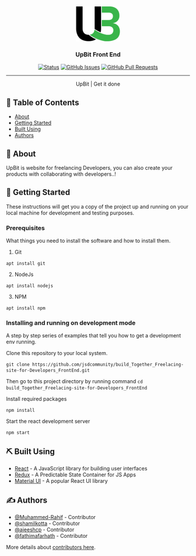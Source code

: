 <p align="center">
  <a href="" rel="noopener">
 <img width="120px" src="public/logo.png" alt="Upbit logo"></a>
</p>

<h3 align="center">UpBit Front End</h3>

<div align="center">

[![Status](https://img.shields.io/badge/status-active-success.svg)]()
[![GitHub Issues](https://img.shields.io/github/issues/jsdcommunity/build_Together_Freelacing-site-for-Developers_FrontEnd.svg)](https://github.com/jsdcommunity/build_Together_Freelacing-site-for-Developers_FrontEnd/issues)
[![GitHub Pull Requests](https://img.shields.io/github/issues-pr/jsdcommunity/build_Together_Freelacing-site-for-Developers_FrontEnd.svg)](https://github.com/jsdcommunity/build_Together_Freelacing-site-for-Developers_FrontEnd/pulls)

</div>

---

<p align="center">UpBit | Get it done
    <br> 
</p>

## 📝 Table of Contents

- [About](#about)
- [Getting Started](#getting_started)
- [Built Using](#built_using)
- [Authors](#authors)

## 🧐 About <a name = "about"></a>

UpBit is website for freelancing Developers, you can also create your products with collaborating with developers..!

## 🏁 Getting Started <a name = "getting_started"></a>

These instructions will get you a copy of the project up and running on your local machine for development and testing purposes.

### Prerequisites

What things you need to install the software and how to install them.

1. Git

```
apt install git
```

2. NodeJs

```
apt install nodejs
```

3. NPM

```
apt install npm
```

### Installing and running on development mode

A step by step series of examples that tell you how to get a development env running.

Clone this repository to your local system.

```
git clone https://github.com/jsdcommunity/build_Together_Freelacing-site-for-Developers_FrontEnd.git
```

Then go to this project directory by running command `cd build_Together_Freelacing-site-for-Developers_FrontEnd`

Install required packages

```
npm install
```

Start the react development server

```
npm start
```

## ⛏️ Built Using <a name = "built_using"></a>

- [React](https://reactjs.org/) - A JavaScript library for building user interfaces
- [Redux](https://redux.js.org/) - A Predictable State Container for JS Apps
- [Material UI](https://mui.com/) - A popular React UI library

## ✍️ Authors <a name = "authors"></a>

- [@Muhammed-Rahif](https://github.com/Muhammed-Rahif) - Contributor
- [@shamilkotta](https://github.com/shamilkotta) - Contributor
- [@ajeeshcp](https://github.com/ajeeshcp) - Contributor
- [@fathimafarhath](https://github.com/fathimafarhath) - Contributor

More details about [contributors here](https://github.com/jsdcommunity/build_Together_Freelacing-site-for-Developers_FrontEnd/contributors).
